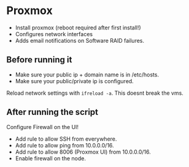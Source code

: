# Proxmox

- Install proxmox (reboot required after first install!)
- Configures network interfaces
- Adds email notifications on Software RAID failures.


## Before running it

- Make sure your public ip + domain name is in /etc/hosts.
- Make sure your public/private ip is configured.

Reload network settings with `ifreload -a`. This doesnt break the vms.

## After running the script

Configure Firewall on the UI!
- Add rule to allow SSH from everywhere.
- Add rule to allow ping from 10.0.0.0/16.
- Add rule to allow 8006 (Proxmox UI) from 10.0.0.0/16.
- Enable firewall on the node.